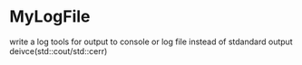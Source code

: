 # MyLogFile
write a log tools for output to console or log file instead of stdandard output deivce(std::cout/std::cerr)
